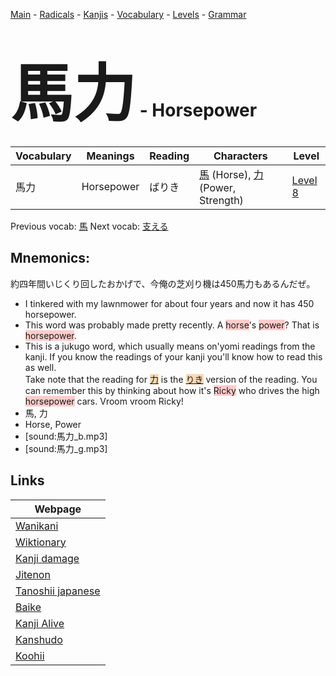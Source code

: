 <style> bigfont {font-size: 100px}</style>
[Main](../README.md) -
[Radicals](../radicals.md) -
[Kanjis](../kanjis.md) -
[Vocabulary](../vocabulary.md) -
[Levels](../levels.md) -
[Grammar](../grammar.md)
# <bigfont> 馬力</bigfont> - Horsepower 

| Vocabulary | Meanings | Reading | Characters | Level |
| --- | --- | --- | --- | --- |
| 馬力 | Horsepower | ばりき |  [馬](../kanjis/馬.md) (Horse), [力](../kanjis/力.md) (Power, Strength) | [Level 8](../levels/wk_level8.md) |

Previous vocab: [馬](馬.md) Next vocab: [支える](支える.md) 

## Mnemonics:
約四年間いじくり回したおかげで、今俺の芝刈り機は450馬力もあるんだぜ。
* I tinkered with my lawnmower for about four years and now it has 450 horsepower.
* This word was probably made pretty recently. A <span style="background-color:#ffcccb"> horse</span>'s <span style="background-color:#ffcccb"> power</span>? That is <span style="background-color:#ffcccb"> horsepower</span>.
* This is a jukugo word, which usually means on'yomi readings from the kanji. If you know the readings of your kanji you'll know how to read this as well. <br />Take note that the reading for <span style="background-color:#fed8b1"> [力](https://jisho.org/search/力)</span> is the <span style="background-color:#fed8b1"> [りき](https://jisho.org/search/りき)</span> version of the reading. You can remember this by thinking about how it's <span style="background-color:#ffcccb"> Ricky</span> who drives the high <span style="background-color:#ffcccb"> horsepower</span> cars. Vroom vroom Ricky!
* 馬, 力
* Horse, Power
* [sound:馬力_b.mp3]
* [sound:馬力_g.mp3]


## Links 

| Webpage |
| --- |
| [Wanikani          ](https://www.wanikani.com/kanji/馬力) |
| [Wiktionary        ](https://en.wiktionary.org/wiki/馬力) |
| [Kanji damage      ](http://www.kanjidamage.com/kanji/search?utf8=✓&q=馬力) |
| [Jitenon           ](https://jitenon.com/kanji/馬力) |
| [Tanoshii japanese ](https://www.tanoshiijapanese.com/dictionary/kanji.cfm?k=馬力) |
| [Baike             ](https://baike.baidu.com/item/馬力) |
| [Kanji Alive       ](https://app.kanjialive.com/馬力) |
| [Kanshudo          ](https://www.kanshudo.com/searchmn?q=馬力) |
| [Koohii            ](https://kanji.koohii.com/study/kanji/馬力) |
